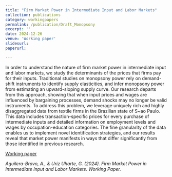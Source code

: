 ```yaml
---
title: "Firm Market Power in Intermediate Input and Labor Markets"
collection: publications
category: workingpapers
permalink: /publication/Draft_Monopsony
excerpt: ''
date: 2024-12-26
venue: 'Working paper'
slidesurl: 
paperurl: 

---
```


In order to understand the nature of firm market power in intermediate input and labor markets, we study the determinants of the prices that firms pay for their inputs. Traditional studies on monopsony power rely on demand-shift instruments to identify supply elasticities, and infer monopsony power from estimating an upward-sloping supply curve. Our research departs from this approach, showing that when input prices and wages are influenced by bargaining processes, demand shocks may no longer be valid instruments. To address this problem, we leverage uniquely rich and highly disaggregated data from textile firms in the Brazilian state of S\~ao Paulo. This data includes transaction-specific prices for every purchase of intermediate inputs and detailed information on employment levels and wages by occupation-education categories. The fine granularity of the data enables us to implement novel identification strategies, and our results reveal that market power manifests in ways that differ significantly from those identified in previous research.

[Working paper](https://github.com/GuilleUriz/guillermouriz/raw/master/files/Draft_Monopsony.pdf)

<cite>Aguilera-Bravo, A., & Uriz Uharte, G. (2024). Firm Market Power in Intermediate Input and Labor Markets. Working Paper.<cite>
